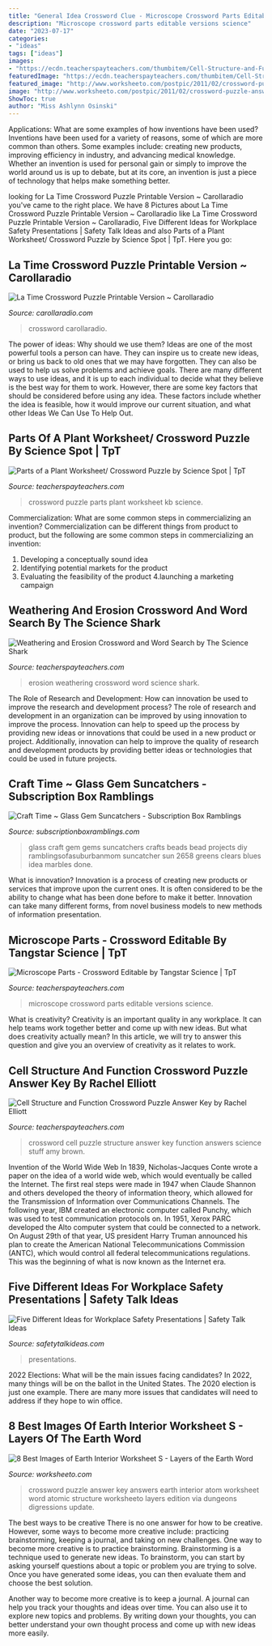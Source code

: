 ```yaml
---
title: "General Idea Crossword Clue - Microscope Crossword Parts Editable Versions Science"
description: "Microscope crossword parts editable versions science"
date: "2023-07-17"
categories:
- "ideas"
tags: ["ideas"]
images:
- "https://ecdn.teacherspayteachers.com/thumbitem/Cell-Structure-and-Function-Crossword-Puzzle-Answer-Key-2340352-1500875972/original-2340352-1.jpg"
featuredImage: "https://ecdn.teacherspayteachers.com/thumbitem/Cell-Structure-and-Function-Crossword-Puzzle-Answer-Key-2340352-1500875972/original-2340352-1.jpg"
featured_image: "http://www.worksheeto.com/postpic/2011/02/crossword-puzzle-answer-key_508992.jpg"
image: "http://www.worksheeto.com/postpic/2011/02/crossword-puzzle-answer-key_508992.jpg"
ShowToc: true
author: "Miss Ashlynn Osinski"
---
```



Applications: What are some examples of how inventions have been used?
Inventions have been used for a variety of reasons, some of which are more common than others. Some examples include: creating new products, improving efficiency in industry, and advancing medical knowledge. Whether an invention is used for personal gain or simply to improve the world around us is up to debate, but at its core, an invention is just a piece of technology that helps make something better.

	

		
looking for La Time Crossword Puzzle Printable Version ~ Carollaradio you've came to the right place. We have 8 Pictures about La Time Crossword Puzzle Printable Version ~ Carollaradio like La Time Crossword Puzzle Printable Version ~ Carollaradio, Five Different Ideas for Workplace Safety Presentations | Safety Talk Ideas and also Parts of a Plant Worksheet/ Crossword Puzzle by Science Spot | TpT. Here you go:
		
    
## La Time Crossword Puzzle Printable Version ~ Carollaradio

<img loading=lazy src="https://carollaradio.com/g/004-marvelous-la-times-crossword-puzzle-printable-version-example-1024_882.jpg" onerror="this.onerror=null;this.src='https://tse4.mm.bing.net/th?id=OIP.aUirt5j_gBMLZtUgSeWZggHaGX&amp;pid=15.1';" alt="La Time Crossword Puzzle Printable Version ~ Carollaradio">

_Source: carollaradio.com_

>crossword carollaradio. 

	

The power of ideas: Why should we use them?
Ideas are one of the most powerful tools a person can have. They can inspire us to create new ideas, or bring us back to old ones that we may have forgotten. They can also be used to help us solve problems and achieve goals. There are many different ways to use ideas, and it is up to each individual to decide what they believe is the best way for them to work. However, there are some key factors that should be considered before using any idea. These factors include whether the idea is feasible, how it would improve our current situation, and what other Ideas We Can Use To Help Out.

    
## Parts Of A Plant Worksheet/ Crossword Puzzle By Science Spot | TpT

<img loading=lazy src="https://ecdn.teacherspayteachers.com/thumbitem/Parts-of-a-Plant-Worksheet-Crossword-Puzzle-3289632-1502805246/original-3289632-3.jpg" onerror="this.onerror=null;this.src='https://tse1.mm.bing.net/th?id=OIP.Sl4fPAu9gGuMe2hU3OJ-9wAAAA&amp;pid=15.1';" alt="Parts of a Plant Worksheet/ Crossword Puzzle by Science Spot | TpT">

_Source: teacherspayteachers.com_

>crossword puzzle parts plant worksheet kb science. 

	

Commercialization: What are some common steps in commercializing an invention?
Commercialization can be different things from product to product, but the following are some common steps in commercializing an invention:
1. Developing a conceptually sound idea 
2. Identifying potential markets for the product 
3. Evaluating the feasibility of the product 
4.launching a marketing campaign 

    
## Weathering And Erosion Crossword And Word Search By The Science Shark

<img loading=lazy src="https://ecdn.teacherspayteachers.com/thumbitem/Weathering-and-Erosion-Crossword-and-Word-Search-2641424-1468352673/original-2641424-1.jpg" onerror="this.onerror=null;this.src='https://tse2.mm.bing.net/th?id=OIP.NiEL1E_kg4hwdVisB9jn_AAAAA&amp;pid=15.1';" alt="Weathering and Erosion Crossword and Word Search by The Science Shark">

_Source: teacherspayteachers.com_

>erosion weathering crossword word science shark. 

	

The Role of Research and Development: How can innovation be used to improve the research and development process?
The role of research and development in an organization can be improved by using innovation to improve the process. Innovation can help to speed up the process by providing new ideas or innovations that could be used in a new product or project. Additionally, innovation can help to improve the quality of research and development products by providing better ideas or technologies that could be used in future projects.

    
## Craft Time ~ Glass Gem Suncatchers - Subscription Box Ramblings

<img loading=lazy src="http://www.ramblingsofasuburbanmom.com/wp-content/uploads/2012/07/IMG_2658.jpg" onerror="this.onerror=null;this.src='https://tse2.mm.bing.net/th?id=OIP.zLpwQZXKdTfm-e41_zgFIAHaJ6&amp;pid=15.1';" alt="Craft Time ~ Glass Gem Suncatchers - Subscription Box Ramblings">

_Source: subscriptionboxramblings.com_

>glass craft gem gems suncatchers crafts beads bead projects diy ramblingsofasuburbanmom suncatcher sun 2658 greens clears blues idea marbles done. 

	

What is innovation?
Innovation is a process of creating new products or services that improve upon the current ones. It is often considered to be the ability to change what has been done before to make it better. Innovation can take many different forms, from novel business models to new methods of information presentation.

    
## Microscope Parts - Crossword Editable By Tangstar Science | TpT

<img loading=lazy src="https://ecdn.teacherspayteachers.com/thumbitem/Microscope-Parts-Crossword-1500873639/original-659932-2.jpg" onerror="this.onerror=null;this.src='https://tse3.mm.bing.net/th?id=OIP.vIagyVteBeS_ZFJWi5CeTwAAAA&amp;pid=15.1';" alt="Microscope Parts - Crossword Editable by Tangstar Science | TpT">

_Source: teacherspayteachers.com_

>microscope crossword parts editable versions science. 

	

What is creativity?
Creativity is an important quality in any workplace. It can help teams work together better and come up with new ideas. But what does creativity actually mean? In this article, we will try to answer this question and give you an overview of creativity as it relates to work.

    
## Cell Structure And Function Crossword Puzzle Answer Key By Rachel Elliott

<img loading=lazy src="https://ecdn.teacherspayteachers.com/thumbitem/Cell-Structure-and-Function-Crossword-Puzzle-Answer-Key-2340352-1500875972/original-2340352-1.jpg" onerror="this.onerror=null;this.src='https://tse4.mm.bing.net/th?id=OIP.dw8JYawXkehRImVkGEMkdAAAAA&amp;pid=15.1';" alt="Cell Structure and Function Crossword Puzzle Answer Key by Rachel Elliott">

_Source: teacherspayteachers.com_

>crossword cell puzzle structure answer key function answers science stuff amy brown. 

	

Invention of the World Wide Web
In 1839, Nicholas-Jacques Conte wrote a paper on the idea of a world wide web, which would eventually be called the Internet. The first real steps were made in 1947 when Claude Shannon and others developed the theory of information theory, which allowed for the Transmission of Information over Communications Channels. The following year, IBM created an electronic computer called Punchy, which was used to test communication protocols on. In 1951, Xerox PARC developed the Alto computer system that could be connected to a network. On August 29th of that year, US president Harry Truman announced his plan to create the American National Telecommunications Commission (ANTC), which would control all federal telecommunications regulations. This was the beginning of what is now known as the Internet era.

    
## Five Different Ideas For Workplace Safety Presentations | Safety Talk Ideas

<img loading=lazy src="https://www.safetytalkideas.com/wp-content/uploads/2020/11/5-Ideas-for-Workplace-Safety-Presentations.png" onerror="this.onerror=null;this.src='https://tse3.mm.bing.net/th?id=OIP.DxxNyvGo1mOHZVrDVV1MLwHaD3&amp;pid=15.1';" alt="Five Different Ideas for Workplace Safety Presentations | Safety Talk Ideas">

_Source: safetytalkideas.com_

>presentations. 

	

2022 Elections: What will be the main issues facing candidates?
In 2022, many things will be on the ballot in the United States. The 2020 election is just one example. There are many more issues that candidates will need to address if they hope to win office.

    
## 8 Best Images Of Earth Interior Worksheet S - Layers Of The Earth Word

<img loading=lazy src="http://www.worksheeto.com/postpic/2011/02/crossword-puzzle-answer-key_508992.jpg" onerror="this.onerror=null;this.src='https://tse3.mm.bing.net/th?id=OIP.i70oavGJbXNwGuEE7u6fQQHaIj&amp;pid=15.1';" alt="8 Best Images of Earth Interior Worksheet S - Layers of the Earth Word">

_Source: worksheeto.com_

>crossword puzzle answer key answers earth interior atom worksheet word atomic structure worksheeto layers edition via dungeons digressions update. 

	

The best ways to be creative
There is no one answer for how to be creative. However, some ways to become more creative include: practicing brainstorming, keeping a journal, and taking on new challenges.
One way to become more creative is to practice brainstorming. Brainstorming is a technique used to generate new ideas. To brainstorm, you can start by asking yourself questions about a topic or problem you are trying to solve. Once you have generated some ideas, you can then evaluate them and choose the best solution.

Another way to become more creative is to keep a journal. A journal can help you track your thoughts and ideas over time. You can also use it to explore new topics and problems. By writing down your thoughts, you can better understand your own thought process and come up with new ideas more easily.

